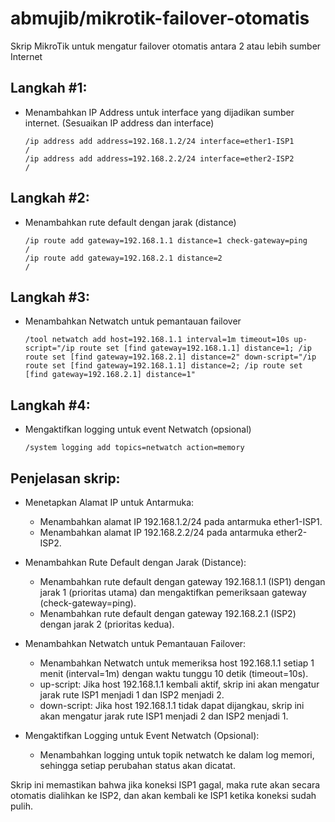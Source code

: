 <h1>abmujib/mikrotik-failover-otomatis</h1>
Skrip MikroTik untuk mengatur failover otomatis antara 2 atau lebih sumber Internet

## Langkah #1: 
* Menambahkan IP Address untuk interface yang dijadikan sumber internet. (Sesuaikan IP address dan interface)
	```shell
	/ip address add address=192.168.1.2/24 interface=ether1-ISP1
	/
	/ip address add address=192.168.2.2/24 interface=ether2-ISP2
	/
	```

## Langkah #2: 
* Menambahkan rute default dengan jarak (distance)
	```shell
	/ip route add gateway=192.168.1.1 distance=1 check-gateway=ping
	/
	/ip route add gateway=192.168.2.1 distance=2
	/
	```

## Langkah #3: 
* Menambahkan Netwatch untuk pemantauan failover
	```shell
	/tool netwatch add host=192.168.1.1 interval=1m timeout=10s up-script="/ip route set [find gateway=192.168.1.1] distance=1; /ip route set [find gateway=192.168.2.1] distance=2" down-script="/ip route set [find gateway=192.168.1.1] distance=2; /ip route set [find gateway=192.168.2.1] distance=1"
	```

## Langkah #4: 
* Mengaktifkan logging untuk event Netwatch (opsional)
	```shell
	/system logging add topics=netwatch action=memory
	```

## Penjelasan skrip:

* Menetapkan Alamat IP untuk Antarmuka:
  - Menambahkan alamat IP 192.168.1.2/24 pada antarmuka ether1-ISP1.
  - Menambahkan alamat IP 192.168.2.2/24 pada antarmuka ether2-ISP2.

* Menambahkan Rute Default dengan Jarak (Distance):
  - Menambahkan rute default dengan gateway 192.168.1.1 (ISP1) dengan jarak 1 (prioritas utama) dan mengaktifkan pemeriksaan gateway (check-gateway=ping).
  - Menambahkan rute default dengan gateway 192.168.2.1 (ISP2) dengan jarak 2 (prioritas kedua).

* Menambahkan Netwatch untuk Pemantauan Failover:
  - Menambahkan Netwatch untuk memeriksa host 192.168.1.1 setiap 1 menit (interval=1m) dengan waktu tunggu 10 detik (timeout=10s).
  - up-script: Jika host 192.168.1.1 kembali aktif, skrip ini akan mengatur jarak rute ISP1 menjadi 1 dan ISP2 menjadi 2.
  - down-script: Jika host 192.168.1.1 tidak dapat dijangkau, skrip ini akan mengatur jarak rute ISP1 menjadi 2 dan ISP2 menjadi 1.

* Mengaktifkan Logging untuk Event Netwatch (Opsional):
  - Menambahkan logging untuk topik netwatch ke dalam log memori, sehingga setiap perubahan status akan dicatat.

Skrip ini memastikan bahwa jika koneksi ISP1 gagal, maka rute akan secara otomatis dialihkan ke ISP2, dan akan kembali ke ISP1 ketika koneksi sudah pulih.
